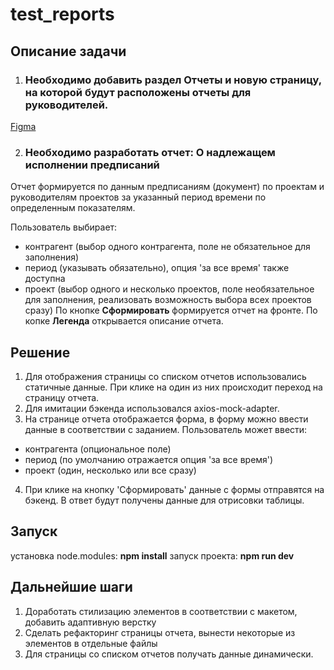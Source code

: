 # test_reports

## Описание задачи

1. ### Необходимо добавить раздел Отчеты и новую страницу, на которой будут расположены отчеты для руководителей.

[Figma](https://www.figma.com/file/NVcXxJRLGnGWz5K33oTbmN/%D0%A2%D0%B5%D1%81%D1%82%D0%BE%D0%B2%D0%BE%D0%B5-%D0%B7%D0%B0%D0%B4%D0%B0%D0%BD%D0%B8%D0%B5-%D0%90%D0%B1%D1%81%D0%BE%D0%BB%D1%8E%D1%82?type=design&amp;node-id=0%3A1&amp;mode=design&amp;t=w6R3fXFfhyQYbzXo-1)

2. ### Необходимо разработать отчет: О надлежащем исполнении предписаний

Отчет формируется по данным предписаниям (документ) по проектам и руководителям
проектов за указанный период времени по определенным показателям.

Пользователь выбирает:
- контрагент (выбор одного контрагента, поле не обязательное для заполнения)
- период (указывать обязательно), опция 'за все время' также доступна
- проект (выбор одного и несколько проектов, поле необязательное для заполнения, реализовать возможность выбора всех проектов сразу)
По кнопке **Сформировать** формируется отчет на фронте.
По копке **Легенда** открывается описание отчета.

## Решение

1. Для отображения страницы со списком отчетов использовались статичные данные. При клике на один из них происходит переход на страницу отчета.
2. Для имитации бэкенда использовался axios-mock-adapter.
3. На странице отчета отображается форма, в форму можно ввести данные в соответствии с заданием. Пользователь может ввести:
- контрагента (опциональное поле)
- период (по умолчанию отражается опция 'за все время')
- проект (один, несколько или все сразу)
4. При клике на кнопку 'Сформировать' данные с формы отправятся на бэкенд. В ответ будут получены данные для отрисовки таблицы. 

## Запуск
установка node.modules: **npm install**
запуск проекта: **npm run dev**

## Дальнейшие шаги
1. Доработать стилизацию элементов в соответствии с макетом, добавить адаптивную верстку
2. Сделать рефакторинг страницы отчета, вынести некоторые из элементов в отдельные файлы
3. Для страницы со списком отчетов получать данные динамически.


